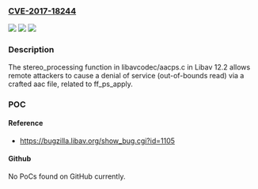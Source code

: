 ### [CVE-2017-18244](https://cve.mitre.org/cgi-bin/cvename.cgi?name=CVE-2017-18244)
![](https://img.shields.io/static/v1?label=Product&message=n%2Fa&color=blue)
![](https://img.shields.io/static/v1?label=Version&message=n%2Fa&color=blue)
![](https://img.shields.io/static/v1?label=Vulnerability&message=n%2Fa&color=brighgreen)

### Description

The stereo_processing function in libavcodec/aacps.c in Libav 12.2 allows remote attackers to cause a denial of service (out-of-bounds read) via a crafted aac file, related to ff_ps_apply.

### POC

#### Reference
- https://bugzilla.libav.org/show_bug.cgi?id=1105

#### Github
No PoCs found on GitHub currently.

